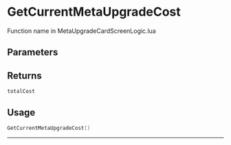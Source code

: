 # GetCurrentMetaUpgradeCost
Function name in MetaUpgradeCardScreenLogic.lua
## Parameters

## Returns
`totalCost`
## Usage
```lua
GetCurrentMetaUpgradeCost()
```
---
